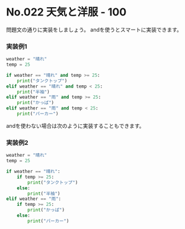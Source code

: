 # No.022 天気と洋服 - 100
問題文の通りに実装をしましょう。
andを使うとスマートに実装できます。
### 実装例1
```py
weather = "晴れ"
temp = 25

if weather == "晴れ" and temp >= 25:
    print("タンクトップ")
elif weather == "晴れ" and temp < 25:
    print("半袖")
elif weather == "雨" and temp >= 25:
    print("かっぱ")
elif weather == "雨" and temp < 25:
    print("パーカー")
```
andを使わない場合は次のように実装することもできます。
### 実装例2
```py
weather = "晴れ"
temp = 25

if weather == "晴れ":
    if temp >= 25:
        print("タンクトップ")
    else:
        print("半袖")
elif weather == "雨":
    if temp >= 25:
        print("かっぱ")
    else:
        print("パーカー")
```
